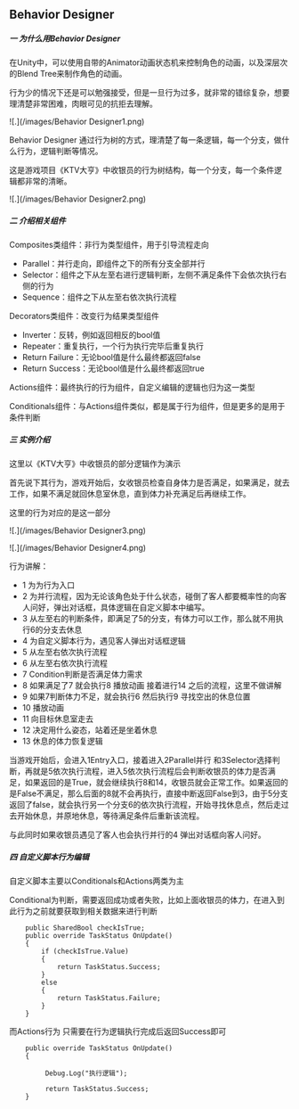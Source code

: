 ## Behavior Designer



##### 一 为什么用Behavior Designer

​	在Unity中，可以使用自带的Animator动画状态机来控制角色的动画，以及深层次的Blend Tree来制作角色的动画。

​	行为少的情况下还是可以勉强接受，但是一旦行为过多，就非常的错综复杂，想要理清楚非常困难，肉眼可见的抗拒去理解。

![.](/images/Behavior Designer1.png)

Behavior Designer 通过行为树的方式，理清楚了每一条逻辑，每一个分支，做什么行为，逻辑判断等情况。

这是游戏项目《KTV大亨》中收银员的行为树结构，每一个分支，每一个条件逻辑都非常的清晰。

![.](/images/Behavior Designer2.png)



##### 二 介绍相关组件

Composites类组件：非行为类型组件，用于引导流程走向

- Parallel：并行走向，即组件之下的所有分支全部并行
- Selector：组件之下从左至右进行逻辑判断，左侧不满足条件下会依次执行右侧的行为
- Sequence：组件之下从左至右依次执行流程



Decorators类组件：改变行为结果类型组件

- Inverter：反转，例如返回相反的bool值
- Repeater：重复执行，一个行为执行完毕后重复执行
- Return Failure：无论bool值是什么最终都返回false
- Return Success：无论bool值是什么最终都返回true



Actions组件：最终执行的行为组件，自定义编辑的逻辑也归为这一类型

Conditionals组件：与Actions组件类似，都是属于行为组件，但是更多的是用于条件判断



##### 三 实例介绍

这里以《KTV大亨》中收银员的部分逻辑作为演示

首先说下其行为，游戏开始后，女收银员检查自身体力是否满足，如果满足，就去工作，如果不满足就回休息室休息，直到体力补充满足后再继续工作。

这里的行为对应的是这一部分

![.](/images/Behavior Designer3.png)

![.](/images/Behavior Designer4.png)

行为讲解：

- 1 为为行为入口
- 2 为并行流程，因为无论该角色处于什么状态，碰倒了客人都要概率性的向客人问好，弹出对话框，具体逻辑在自定义脚本中编写。
- 3 从左至右的判断条件，即满足了5的分支，有体力可以工作，那么就不用执行6的分支去休息
- 4 为自定义脚本行为，遇见客人弹出对话框逻辑
- 5 从左至右依次执行流程
- 6 从左至右依次执行流程
- 7 Condition判断是否满足体力需求
- 8 如果满足了7 就会执行8 播放动画 接着进行14 之后的流程，这里不做讲解
- 9 如果7判断体力不足，就会执行6 然后执行9 寻找空出的休息位置
- 10 播放动画
- 11 向目标休息室走去
- 12 决定用什么姿态，站着还是坐着休息
- 13 休息的体力恢复逻辑



当游戏开始后，会进入1Entry入口，接着进入2Parallel并行 和3Selector选择判断，再就是5依次执行流程，进入5依次执行流程后会判断收银员的体力是否满足，如果返回的是True，就会继续执行8和14，收银员就会正常工作。如果返回的是False不满足，那么后面的8就不会再执行，直接中断返回False到3，由于5分支返回了false，就会执行另一个分支6的依次执行流程，开始寻找休息点，然后走过去开始休息，并原地休息，等待满足条件后重新该流程。

与此同时如果收银员遇见了客人也会执行并行的4 弹出对话框向客人问好。



##### 四 自定义脚本行为编辑

自定义脚本主要以Conditionals和Actions两类为主

Conditional为判断，需要返回成功或者失败，比如上面收银员的体力，在进入到此行为之前就要获取到相关数据来进行判断

```
    public SharedBool checkIsTrue;
    public override TaskStatus OnUpdate()
    {
        if (checkIsTrue.Value)
        {
            return TaskStatus.Success;
        }
        else
        {
            return TaskStatus.Failure;
        }
    }
```

而Actions行为 只需要在行为逻辑执行完成后返回Success即可

```
    public override TaskStatus OnUpdate()
    {
    	
    	 Debug.Log("执行逻辑");
    	
		 return TaskStatus.Success;
    }
```

